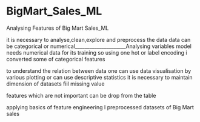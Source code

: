 # BigMart_Sales_ML
Analysing Features of Big Mart Sales_ML

it is necessary to analyse,clean,explore and preprocess the data 
data can be categorical or numerical_____________________Analysing variables
model needs numerical data for its training
so using one hot or label encoding i converted some of categorical features

to understand the relation between data one can use data visualisation by various plotting or can use descriptive statistics
it is necessary to maintain dimension of datasets
fiil missing value

features which are not important can be drop from the table

applying basics of feature engineering I preprocessed datasets of Big Mart sales


